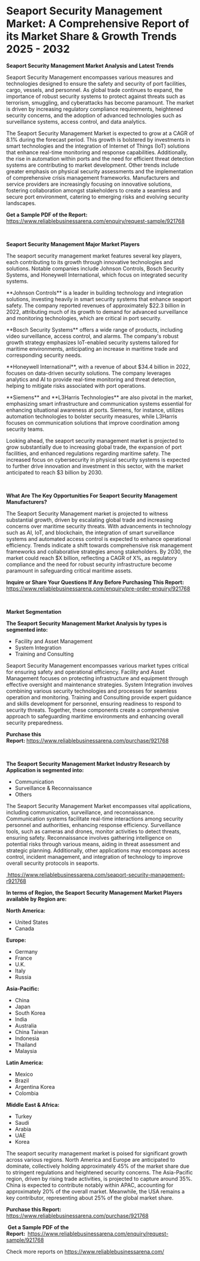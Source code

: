 <p><h1>Seaport Security Management Market: A Comprehensive Report of its Market Share & Growth Trends 2025 - 2032</h1></p><p><strong>Seaport Security Management Market Analysis and Latest Trends</strong></p>
<p><p>Seaport Security Management encompasses various measures and technologies designed to ensure the safety and security of port facilities, cargo, vessels, and personnel. As global trade continues to expand, the importance of robust security systems to protect against threats such as terrorism, smuggling, and cyberattacks has become paramount. The market is driven by increasing regulatory compliance requirements, heightened security concerns, and the adoption of advanced technologies such as surveillance systems, access control, and data analytics.</p><p>The Seaport Security Management Market is expected to grow at a CAGR of 8.1% during the forecast period. This growth is bolstered by investments in smart technologies and the integration of Internet of Things (IoT) solutions that enhance real-time monitoring and response capabilities. Additionally, the rise in automation within ports and the need for efficient threat detection systems are contributing to market development. Other trends include greater emphasis on physical security assessments and the implementation of comprehensive crisis management frameworks. Manufacturers and service providers are increasingly focusing on innovative solutions, fostering collaboration amongst stakeholders to create a seamless and secure port environment, catering to emerging risks and evolving security landscapes.</p></p>
<p><strong>Get a Sample PDF of the Report:&nbsp;</strong> <a href="https://www.reliablebusinessarena.com/enquiry/request-sample/921768?utm_campaign=2195&utm_medium=2&utm_source=Github&utm_content=ia&utm_term=07032025&utm_id=seaport-security-management">https://www.reliablebusinessarena.com/enquiry/request-sample/921768</a></p>
<p>&nbsp;</p>
<p><strong>Seaport Security Management Major Market Players</strong></p>
<p><p>The seaport security management market features several key players, each contributing to its growth through innovative technologies and solutions. Notable companies include Johnson Controls, Bosch Security Systems, and Honeywell International, which focus on integrated security systems. </p><p>**Johnson Controls** is a leader in building technology and integration solutions, investing heavily in smart security systems that enhance seaport safety. The company reported revenues of approximately $22.3 billion in 2022, attributing much of its growth to demand for advanced surveillance and monitoring technologies, which are critical in port security.</p><p>**Bosch Security Systems** offers a wide range of products, including video surveillance, access control, and alarms. The company's robust growth strategy emphasizes IoT-enabled security systems tailored for maritime environments, anticipating an increase in maritime trade and corresponding security needs.</p><p>**Honeywell International**, with a revenue of about $34.4 billion in 2022, focuses on data-driven security solutions. The company leverages analytics and AI to provide real-time monitoring and threat detection, helping to mitigate risks associated with port operations.</p><p>**Siemens** and **L3Harris Technologies** are also pivotal in the market, emphasizing smart infrastructure and communication systems essential for enhancing situational awareness at ports. Siemens, for instance, utilizes automation technologies to bolster security measures, while L3Harris focuses on communication solutions that improve coordination among security teams.</p><p>Looking ahead, the seaport security management market is projected to grow substantially due to increasing global trade, the expansion of port facilities, and enhanced regulations regarding maritime safety. The increased focus on cybersecurity in physical security systems is expected to further drive innovation and investment in this sector, with the market anticipated to reach $3 billion by 2030.</p></p>
<p>&nbsp;</p>
<p><strong>What Are The Key Opportunities For Seaport Security Management Manufacturers?</strong></p>
<p><p>The Seaport Security Management market is projected to witness substantial growth, driven by escalating global trade and increasing concerns over maritime security threats. With advancements in technology such as AI, IoT, and blockchain, the integration of smart surveillance systems and automated access control is expected to enhance operational efficiency. Trends indicate a shift towards comprehensive risk management frameworks and collaborative strategies among stakeholders. By 2030, the market could reach $X billion, reflecting a CAGR of X%, as regulatory compliance and the need for robust security infrastructure become paramount in safeguarding critical maritime assets.</p></p>
<p><strong>Inquire or Share Your Questions If Any Before Purchasing This Report:</strong> <a href="https://www.reliablebusinessarena.com/enquiry/pre-order-enquiry/921768?utm_campaign=2195&utm_medium=2&utm_source=Github&utm_content=ia&utm_term=07032025&utm_id=seaport-security-management">https://www.reliablebusinessarena.com/enquiry/pre-order-enquiry/921768</a></p>
<p>&nbsp;</p>
<p><strong>Market Segmentation</strong></p>
<p><strong>The Seaport Security Management Market Analysis by types is segmented into:</strong></p>
<p><ul><li>Facility and Asset Management</li><li>System Integration</li><li>Training and Consulting</li></ul></p>
<p><p>Seaport Security Management encompasses various market types critical for ensuring safety and operational efficiency. Facility and Asset Management focuses on protecting infrastructure and equipment through effective oversight and maintenance strategies. System Integration involves combining various security technologies and processes for seamless operation and monitoring. Training and Consulting provide expert guidance and skills development for personnel, ensuring readiness to respond to security threats. Together, these components create a comprehensive approach to safeguarding maritime environments and enhancing overall security preparedness.</p></p>
<p><strong>Purchase this Report:&nbsp;</strong><a href="https://www.reliablebusinessarena.com/purchase/921768?utm_campaign=2195&utm_medium=2&utm_source=Github&utm_content=ia&utm_term=07032025&utm_id=seaport-security-management">https://www.reliablebusinessarena.com/purchase/921768</a></p>
<p>&nbsp;</p>
<p><strong>The Seaport Security Management Market Industry Research by Application is segmented into:</strong></p>
<p><ul><li>Communication</li><li>Surveillance & Reconnaissance</li><li>Others</li></ul></p>
<p><p>The Seaport Security Management Market encompasses vital applications, including communication, surveillance, and reconnaissance. Communication systems facilitate real-time interactions among security personnel and authorities, enhancing response efficiency. Surveillance tools, such as cameras and drones, monitor activities to detect threats, ensuring safety. Reconnaissance involves gathering intelligence on potential risks through various means, aiding in threat assessment and strategic planning. Additionally, other applications may encompass access control, incident management, and integration of technology to improve overall security protocols in seaports.</p></p>
<p><a href="https://www.reliablebusinessarena.com/seaport-security-management-r921768?utm_campaign=2195&utm_medium=2&utm_source=Github&utm_content=ia&utm_term=07032025&utm_id=seaport-security-management">&nbsp;https://www.reliablebusinessarena.com/seaport-security-management-r921768</a></p>
<p><strong>In terms of Region, the Seaport Security Management Market Players available by Region are:</strong></p>
<p>
    <p> <strong> North America: </strong>
        <ul>
            <li>United States</li>
            <li>Canada</li>
        </ul>
        </p> 
    <p> <strong> Europe: </strong>
        <ul>
            <li>Germany</li>
            <li>France</li>
            <li>U.K.</li>
            <li>Italy</li>
            <li>Russia</li>
        </ul>
        </p> 
    <p> <strong> Asia-Pacific: </strong>
        <ul>
            <li>China</li>
            <li>Japan</li>
            <li>South Korea</li>
            <li>India</li>
            <li>Australia</li>
            <li>China Taiwan</li>
            <li>Indonesia</li>
            <li>Thailand</li>
            <li>Malaysia</li>
        </ul>
        </p> 
    <p> <strong> Latin America: </strong>
        <ul>
            <li>Mexico</li>
            <li>Brazil</li>
            <li>Argentina Korea</li>
            <li>Colombia</li>
        </ul>
        </p> 
    <p> <strong> Middle East & Africa: </strong>
        <ul>
            <li>Turkey</li>
            <li>Saudi</li>
            <li>Arabia</li>
            <li>UAE</li>
            <li>Korea</li>
        </ul>
    </p>
    </p>
<p><p>The seaport security management market is poised for significant growth across various regions. North America and Europe are anticipated to dominate, collectively holding approximately 45% of the market share due to stringent regulations and heightened security concerns. The Asia-Pacific region, driven by rising trade activities, is projected to capture around 35%. China is expected to contribute notably within APAC, accounting for approximately 20% of the overall market. Meanwhile, the USA remains a key contributor, representing about 25% of the global market share.</p></p>
<p><strong>Purchase this Report: </strong><a href="https://www.reliablebusinessarena.com/purchase/921768?utm_campaign=2195&utm_medium=2&utm_source=Github&utm_content=ia&utm_term=07032025&utm_id=seaport-security-management">https://www.reliablebusinessarena.com/purchase/921768</a></p>
<p>&nbsp;<strong>Get a Sample PDF of the Report:&nbsp;&nbsp;</strong><a href="https://www.reliablebusinessarena.com/enquiry/request-sample/921768?utm_campaign=2195&utm_medium=2&utm_source=Github&utm_content=ia&utm_term=07032025&utm_id=seaport-security-management">https://www.reliablebusinessarena.com/enquiry/request-sample/921768</a></p>
<p><strong></strong></p>
<p>Check more reports on <a href="https://www.reliablebusinessarena.com/?utm_campaign=2195&utm_medium=2&utm_source=Github&utm_content=ia&utm_term=07032025&utm_id=seaport-security-management">https://www.reliablebusinessarena.com/</a></p>